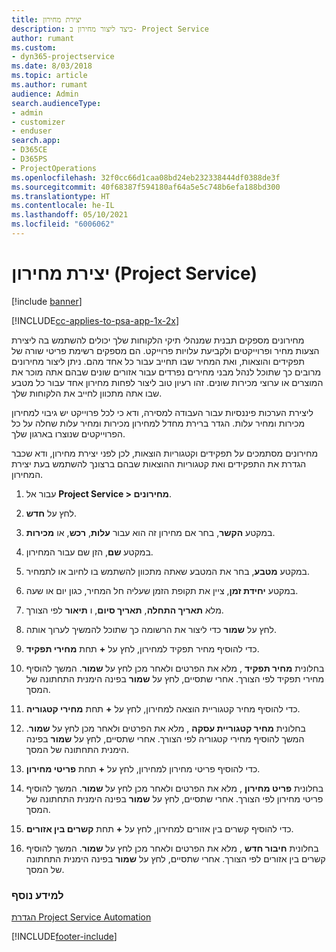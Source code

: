 ```yaml
---
title: יצירת מחירון
description: כיצד ליצור מחירון ב- Project Service
author: rumant
ms.custom:
- dyn365-projectservice
ms.date: 8/03/2018
ms.topic: article
ms.author: rumant
audience: Admin
search.audienceType:
- admin
- customizer
- enduser
search.app:
- D365CE
- D365PS
- ProjectOperations
ms.openlocfilehash: 32f0cc66d1caa08bd24eb232338444df0388de3f
ms.sourcegitcommit: 40f68387f594180af64a5e5c748b6efa188bd300
ms.translationtype: HT
ms.contentlocale: he-IL
ms.lasthandoff: 05/10/2021
ms.locfileid: "6006062"
---
```

# <a name="create-a-price-list-project-service"></a>יצירת מחירון (Project Service)

[!include [banner](../includes/psa-now-project-operations.md)]

[!INCLUDE[cc-applies-to-psa-app-1x-2x](../includes/cc-applies-to-psa-app-1x-2x.md)]

מחירונים מספקים תבנית שמנהלי תיקי הלקוחות שלך יכולים להשתמש בה ליצירת הצעות מחיר ופרוייקטים ולקביעת עלויות פרוייקט. הם מספקים רשימת פריטי שורה של תפקידים והוצאות, ואת המחיר שבו תחייב עבור כל אחד מהם. ניתן ליצור מחירונים מרובים כך שתוכל לנהל מבני מחירים נפרדים עבור אזורים שונים שבהם אתה מוכר את המוצרים או ערוצי מכירות שונים. זהו רעיון טוב ליצור לפחות מחירון אחד עבור כל מטבע שבו אתה מתכוון לחייב את הלקוחות שלך.  
  
ליצירת הערכות פיננסיות עבור העבודה למסירה, ודא כי לכל פרוייקט יש גיבוי למחירון מכירות ומחיר עלות. הגדר ברירת מחדל למחירון מכירות ומחיר עלות שחלה על כל הפרוייקטים שנוצרו בארגון שלך.  
  
מחירונים מסתמכים על תפקידים וקטגוריות הוצאות, לכן לפני יצירת מחירון, ודא שכבר הגדרת את התפקידים ואת קטגוריות ההוצאות שבהם ברצונך להשתמש בעת יצירת המחירון.  
  
1.  עבור אל **Project Service > מחירונים**.  
  
2.  לחץ על **חדש**.  
  
3.  במקטע **הקשר**, בחר אם מחירון זה הוא עבור **עלות**, **רכש**, או **מכירות**.  
  
4.  במקטע **שם**, הזן שם עבור המחירון.  
  
5.  במקטע **מטבע**, בחר את המטבע שאתה מתכוון להשתמש בו לחיוב או לתמחיר.  
  
6.  במקטע **יחידת זמן**, ציין את תקופת הזמן שעליה חל המחיר, כגון יום או שעה.  
  
7.  מלא **תאריך התחלה**, **תאריך סיום**, ו **תיאור** לפי הצורך.  
  
8.  לחץ על **שמור** כדי ליצור את הרשומה כך שתוכל להמשיך לערוך אותה.  
  
9. כדי להוסיף מחיר תפקיד למחירון, לחץ על **+** תחת **מחירי תפקיד**.  
  
10. בחלונית **מחיר תפקיד** , מלא את הפרטים ולאחר מכן לחץ על **שמור**. המשך להוסיף מחירי תפקיד לפי הצורך. אחרי שתסיים, לחץ על **שמור** בפינה הימנית התחתונה של המסך.  
  
11. כדי להוסיף מחיר קטגוריית הוצאה למחירון, לחץ על **+** תחת **מחירי קטגוריה**.  
  
12. בחלונית **מחיר קטגוריית עסקה** , מלא את הפרטים ולאחר מכן לחץ על **שמור**. המשך להוסיף מחירי קטגוריה לפי הצורך. אחרי שתסיים, לחץ על **שמור** בפינה הימנית התחתונה של המסך.  
  
13. כדי להוסיף פריטי מחירון למחירון, לחץ על **+** תחת **פריטי מחירון**.  
  
14. בחלונית **פריט מחירון** , מלא את הפרטים ולאחר מכן לחץ על **שמור**. המשך להוסיף פריטי מחירון לפי הצורך. אחרי שתסיים, לחץ על **שמור** בפינה הימנית התחתונה של המסך.  
  
15. כדי להוסיף קשרים בין אזורים למחירון, לחץ על **+** תחת **קשרים בין אזורים**.  
  
16. בחלונית **חיבור חדש** , מלא את הפרטים ולאחר מכן לחץ על **שמור**. המשך להוסיף קשרים בין אזורים לפי הצורך. אחרי שתסיים, לחץ על **שמור** בפינה הימנית התחתונה של המסך.  
  
### <a name="see-also"></a>למידע נוסף  
 [הגדרת Project Service Automation](../psa/configure.md)


[!INCLUDE[footer-include](../includes/footer-banner.md)]
